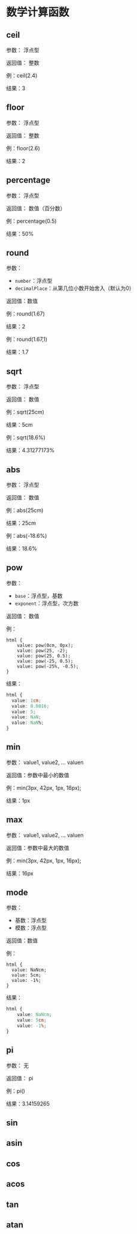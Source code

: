 # 数学计算函数

## ceil

参数： 浮点型

返回值： 整数

例：ceil(2.4)

结果：3

## floor

参数： 浮点型

返回值： 整数

例：floor(2.6)

结果：2

## percentage

参数： 浮点型

返回值： 数值（百分数）

例：percentage(0.5)

结果：50%

## round

参数：

-   `number`：浮点型
-   `decimalPlace`：从第几位小数开始舍入（默认为0）

返回值：数值

例：round(1.67)

结果：2

例：round(1.67,1)

结果：1.7

## sqrt

参数： 浮点型

返回值： 数值

例：sqrt(25cm)

结果：5cm

例：sqrt(18.6%)

结果：4.31277173%

## abs

参数： 浮点型

返回值： 数值

例：abs(25cm)

结果：25cm

例：abs(-18.6%)

结果：18.6%

## pow

参数：

-   `base`：浮点型，基数
-   `exponent`：浮点型，次方数

返回值： 数值

例：

```less
html {
	value: pow(0cm, 0px);
	value: pow(25, -2);
	value: pow(25, 0.5);
	value: pow(-25, 0.5);
	value: pow(-25%, -0.5);
}
```

结果：

```css
html {
  value: 1cm;
  value: 0.0016;
  value: 5;
  value: NaN;
  value: NaN%;
}
```

## min

参数： value1, value2, ... valuen

返回值：参数中最小的数值

例：min(3px, 42px, 1px, 16px);

结果：1px

## max

参数： value1, value2, ... valuen

返回值：参数中最大的数值

例：min(3px, 42px, 1px, 16px);

结果：16px

## mode

参数：

-   基数：浮点型
-   模数：浮点型

返回值：数值

例：

```less
html {
  value: NaNcm;
  value: 5cm;
  value: -1%;
}
```

结果：

```css
html {
	value: NaNcm;
	value: 5cm;
	value: -1%;
}
```

## pi

参数： 无

返回值： pi

例：pi()

结果：3.14159265

## sin

## asin

## cos

## acos

## tan

## atan
